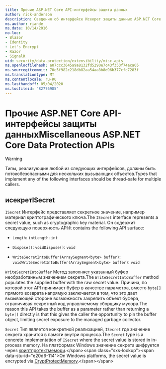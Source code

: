```yaml
---
title: Прочие ASP.NET Core API-интерфейсы защиты данных
author: rick-anderson
description: Сведения об интерфейсе Исекрет защиты данных ASP.NET Core.
ms.author: riande
ms.date: 10/14/2016
no-loc:
- Blazor
- Identity
- Let's Encrypt
- Razor
- SignalR
uid: security/data-protection/extensibility/misc-apis
ms.openlocfilehash: a07ccc3645a9a8132fd5290e7c43f353f74aca05
ms.sourcegitcommit: 70e5f982c218db82aa54aa8b8d96b377cfc7283f
ms.translationtype: MT
ms.contentlocale: ru-RU
ms.lasthandoff: 05/04/2020
ms.locfileid: "82776985"
---
```

# <a name="miscellaneous-aspnet-core-data-protection-apis"></a><span data-ttu-id="e20d6-103">Прочие ASP.NET Core API-интерфейсы защиты данных</span><span class="sxs-lookup"><span data-stu-id="e20d6-103">Miscellaneous ASP.NET Core Data Protection APIs</span></span>

<a name="data-protection-extensibility-mics-apis"></a>

>[!WARNING]
> <span data-ttu-id="e20d6-104">Типы, реализующие любой из следующих интерфейсов, должны быть потокобезопасными для нескольких вызывающих объектов.</span><span class="sxs-lookup"><span data-stu-id="e20d6-104">Types that implement any of the following interfaces should be thread-safe for multiple callers.</span></span>

## <a name="isecret"></a><span data-ttu-id="e20d6-105">исекрет</span><span class="sxs-lookup"><span data-stu-id="e20d6-105">ISecret</span></span>

<span data-ttu-id="e20d6-106">`ISecret` Интерфейс представляет секретное значение, например материал криптографического ключа.</span><span class="sxs-lookup"><span data-stu-id="e20d6-106">The `ISecret` interface represents a secret value, such as cryptographic key material.</span></span> <span data-ttu-id="e20d6-107">Он содержит следующую поверхность API:</span><span class="sxs-lookup"><span data-stu-id="e20d6-107">It contains the following API surface:</span></span>

* <span data-ttu-id="e20d6-108">`Length`: `int`</span><span class="sxs-lookup"><span data-stu-id="e20d6-108">`Length`: `int`</span></span>

* <span data-ttu-id="e20d6-109">`Dispose()`: `void`</span><span class="sxs-lookup"><span data-stu-id="e20d6-109">`Dispose()`: `void`</span></span>

* <span data-ttu-id="e20d6-110">`WriteSecretIntoBuffer(ArraySegment<byte> buffer)`: `void`</span><span class="sxs-lookup"><span data-stu-id="e20d6-110">`WriteSecretIntoBuffer(ArraySegment<byte> buffer)`: `void`</span></span>

<span data-ttu-id="e20d6-111">`WriteSecretIntoBuffer` Метод заполняет указанный буфер необработанным значением секрета.</span><span class="sxs-lookup"><span data-stu-id="e20d6-111">The `WriteSecretIntoBuffer` method populates the supplied buffer with the raw secret value.</span></span> <span data-ttu-id="e20d6-112">Причина, по которой этот API принимает буфер в качестве параметра, вместо `byte[]` прямого возврата напрямую заключается в том, что это дает вызывающей стороне возможность закрепить объект буфера, ограничивая секретный код управляемому сборщику мусора.</span><span class="sxs-lookup"><span data-stu-id="e20d6-112">The reason this API takes the buffer as a parameter rather than returning a `byte[]` directly is that this gives the caller the opportunity to pin the buffer object, limiting secret exposure to the managed garbage collector.</span></span>

<span data-ttu-id="e20d6-113">`Secret` Тип является конкретной реализацией, `ISecret` где значение секрета хранится в памяти внутри процесса.</span><span class="sxs-lookup"><span data-stu-id="e20d6-113">The `Secret` type is a concrete implementation of `ISecret` where the secret value is stored in in-process memory.</span></span> <span data-ttu-id="e20d6-114">На платформах Windows значение секрета шифруется через [криптпротектмемори](https://msdn.microsoft.com/library/windows/desktop/aa380262(v=vs.85).aspx).</span><span class="sxs-lookup"><span data-stu-id="e20d6-114">On Windows platforms, the secret value is encrypted via [CryptProtectMemory](https://msdn.microsoft.com/library/windows/desktop/aa380262(v=vs.85).aspx).</span></span>
